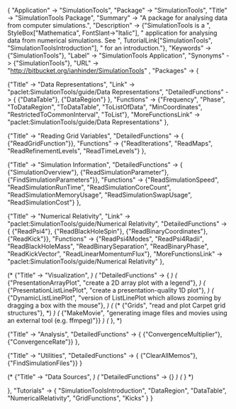 {
 "Application" -> "SimulationTools",
 "Package" -> "SimulationTools",
 "Title" -> "SimulationTools Package",
 "Summary" -> 
   "A package for analysing data from computer simulations.",
 "Description" -> 
   {"SimulationTools is a ", StyleBox["Mathematica", FontSlant->"Italic"],
    " application for analysing data from numerical simulations.  See ",
    TutorialLink["SimulationTools", "SimulationToolsIntroduction"], " for an introduction."},
 "Keywords" -> {"SimulationTools"},
 "Label" -> "SimulationTools Application",
 "Synonyms" -> {"SimulationTools"},
 "URL" -> "http://bitbucket.org/ianhinder/SimulationTools" ,
 "Packages" -> {

   {"Title" -> "Data Representations",
    "Link" -> "paclet:SimulationTools/guide/Data Representations",
    "DetailedFunctions" -> {
      {"DataTable"},
      {"DataRegion"}
    },
    "Functions" -> {"Frequency", "Phase", "ToDataRegion", 
      "ToDataTable", "ToListOfData", "MinCoordinates", 
      "RestrictedToCommonInterval", "ToList"},
    "MoreFunctionsLink" -> "paclet:SimulationTools/guide/Data Representations"
   },

   {"Title" -> "Reading Grid Variables",
    "DetailedFunctions" -> {
      {"ReadGridFunction"}},
    "Functions" -> {"ReadIterations", "ReadMaps", 
      "ReadRefinementLevels", "ReadTimeLevels"}
   },

   {"Title" -> "Simulation Information",
    "DetailedFunctions" -> {
      {"SimulationOverview"},
      {"ReadSimulationParameter"},
      {"FindSimulationParameters"}},
    "Functions" -> {"ReadSimulationSpeed", "ReadSimulationRunTime", "ReadSimulationCoreCount", 
      "ReadSimulationMemoryUsage", "ReadSimulationSwapUsage", "ReadSimulationCost"}
   },

   {"Title" -> "Numerical Relativity",
    "Link" -> "paclet:SimulationTools/guide/Numerical Relativity",
    "DetailedFunctions" -> {
      {"ReadPsi4"},
      {"ReadBlackHoleSpin"},
      {"ReadBinaryCoordinates"},
      {"ReadKick"}},
    "Functions" -> {"ReadPsi4Modes", "ReadPsi4Radii", "ReadBlackHoleMass", 
      "ReadBinarySeparation", "ReadBinaryPhase", 
      "ReadKickVector", "ReadLinearMomentumFlux"},
    "MoreFunctionsLink" -> "paclet:SimulationTools/guide/Numerical Relativity"
   },

   (* {"Title" -> "Visualization", *)
   (*  "DetailedFunctions" -> { *)
   (*    {"PresentationArrayPlot", "create a 2D array plot with a legend"}, *)
   (*    {"PresentationListLinePlot", "create a presentation-quality 1D plot"}, *)
   (*    {"DynamicListLinePlot", "version of ListLinePlot which allows zooming by dragging a box with the mouse"}, *)
   (*    (\* {"Grids", "read and plot Carpet grid structures"}, *\) *)
   (*    {"MakeMovie", "generating image files and movies using an external tool (e.g. ffmpeg)"}} *)
   (* }, *)

   {"Title" -> "Analysis",
    "DetailedFunctions" -> {
      {"ConvergenceMultiplier"},
      {"ConvergenceRate"}}
   },

   {"Title" -> "Utilities",
    "DetailedFunctions" -> {
      {"ClearAllMemos"},
      {"FindSimulationFiles"}}
   }

   (* {"Title" -> "Data Sources", *)
   (*  "DetailedFunctions" -> {} *)
   (* } *)

 },
 "Tutorials" -> {
   "SimulationToolsIntroduction",
   "DataRegion",
   "DataTable",
   "NumericalRelativity",
   "GridFunctions",
   "Kicks"
 } 
}